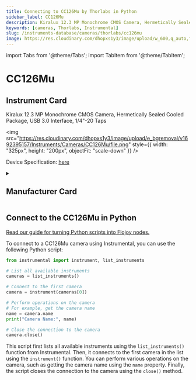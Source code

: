 ```yaml
---
title: Connecting to CC126Mu by Thorlabs in Python
sidebar_label: CC126Mu
description: Kiralux 12.3 MP Monochrome CMOS Camera, Hermetically Sealed Cooled Package, USB 3.0 Interface, 1/4"-20 Taps
keywords: [cameras, Thorlabs, Instrumental]
slug: /instruments-database/cameras/thorlabs/cc126mu
image: https://res.cloudinary.com/dhopxs1y3/image/upload/w_600,q_auto,f_auto/e_bgremoval/v1692395157/Instruments/Cameras/CC126Mu/file.jpg
---
```


import Tabs from '@theme/Tabs';
import TabItem from '@theme/TabItem';

# CC126Mu

## Instrument Card

<div className="flex">

<div>

Kiralux 12.3 MP Monochrome CMOS Camera, Hermetically Sealed Cooled Package, USB 3.0 Interface, 1/4"-20 Taps

</div>

<img src="https://res.cloudinary.com/dhopxs1y3/image/upload/e_bgremoval/v1692395157/Instruments/Cameras/CC126Mu/file.png" style={{ width: "325px", height: "200px", objectFit: "scale-down" }} />

</div>

<div className="flex text-center">

<p>Device Specification: <a target="\_blank" href="https://www.thorlabs.com/_sd.cfm?fileName=ITN004586-D02.pdf&partNumber=CC126MU">here</a></p>

</div>

<details style={{ marginTop: "15px"}}>
<summary><h2>Manufacturer Card</h2></summary>

<img src="https://res.cloudinary.com/dhopxs1y3/image/upload/v1692126009/Instruments/Vendor%20Logos/Thorlabs.png" style={{ width: "100%", height: "170px",objectFit: "scale-down" }} />

Thorlabs, Inc. is an American privately held optical equipment company headquartered in Newton, New Jersey. The company was founded in 1989 by Alex Cable, who serves as its current president and CEO. As of 2018, Thorlabs has annual sales of approximately $500 million.

<ul>
  <li>Headquarters: USA</li>
  <li>Yearly Revenue (millions, USD): 550.0</li>
  <li>Vendor Website: <a href="https://www.thorlabs.com/">here</a></li>
</ul>
</details>

## Connect to the CC126Mu in Python

[Read our guide for turning Python scripts into Flojoy nodes.](https://docs.flojoy.ai/custom-nodes/creating-custom-node/)
<Tabs>
<TabItem value="Instrumental" label="Instrumental">

To connect to a CC126Mu camera using Instrumental, you can use the following Python script:

```python
from instrumental import instrument, list_instruments

# List all available instruments
cameras = list_instruments()

# Connect to the first camera
camera = instrument(cameras[0])

# Perform operations on the camera
# For example, get the camera name
name = camera.name
print("Camera Name:", name)

# Close the connection to the camera
camera.close()
```

This script first lists all available instruments using the `list_instruments()` function from Instrumental. Then, it connects to the first camera in the list using the `instrument()` function. You can perform various operations on the camera, such as getting the camera name using the `name` property. Finally, the script closes the connection to the camera using the `close()` method.

</TabItem>
</Tabs>